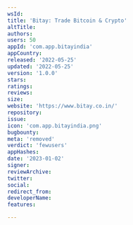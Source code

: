 ```yaml
---
wsId: 
title: 'Bitay: Trade Bitcoin & Crypto'
altTitle: 
authors: 
users: 50
appId: 'com.app.bitayindia'
appCountry: 
released: '2022-05-25'
updated: '2022-05-25'
version: '1.0.0'
stars: 
ratings: 
reviews: 
size: 
website: 'https://www.bitay.co.in/'
repository: 
issue: 
icon: 'com.app.bitayindia.png'
bugbounty: 
meta: 'removed'
verdict: 'fewusers'
appHashes: 
date: '2023-01-02'
signer: 
reviewArchive: 
twitter: 
social: 
redirect_from: 
developerName: 
features: 

---
```


